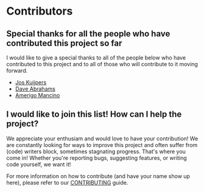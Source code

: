 # Contributors

## Special thanks for all the people who have contributed this project so far

I would like to give a special thanks to all of the people below who have contributed to this project and to all of those who will contribute to it moving forward.

- [Jos Kuijpers](https://github.com/joskuijpers)
- [Dave Abrahams](https://github.com/dabrahams)
- [Amerigo Mancino](https://github.com/AmerigoM)

## I would like to join this list! How can I help the project?

We appreciate your enthusiam and would love to have your contribution! We are constantly looking for ways to improve this project and often suffer from (code) writers block, sometimes stagnating progress. That's where you come in! Whether you're reporting bugs, suggesting features, or writing code yourself, we want it!

For more information on how to contribute (and have your name show up here), please refer to our [CONTRIBUTING](CONTRIBUTING.md) guide.
